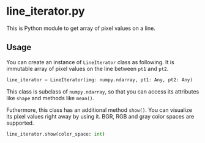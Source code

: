 # line_iterator.py
This is Python module to get array of pixel values on a line.

## Usage
You can create an instance of `LineIterator` class as following.
It is immutable array of pixel values on the line between `pt1` and `pt2`. 
```py
line_iterator = LineIterator(img: numpy.ndarray, pt1: Any, pt2: Any)
```

This class is subclass of `numpy.ndarray`, so that you can access its attributes like `shape` and methods like `mean()`.

Futhermore, this class has an additional method `show()`.
You can visualize its pixel values right away by using it.
BGR, RGB and gray color spaces are supported.
```py
line_iterator.show(color_space: int)
```
